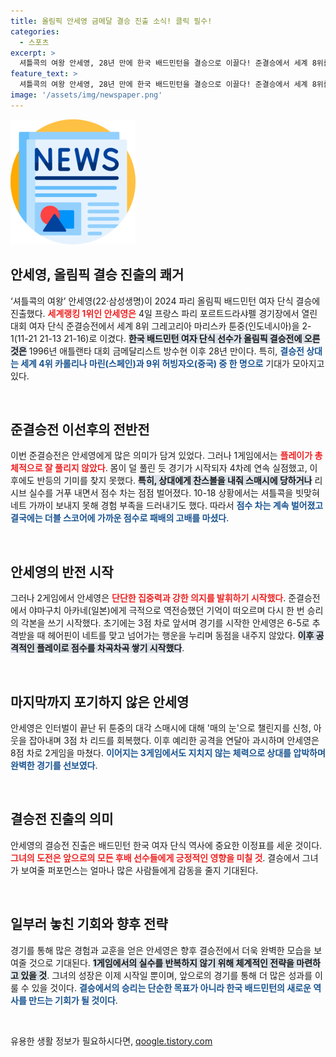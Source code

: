 ```yaml
---
title: 올림픽 안세영 금메달 결승 진출 소식! 클릭 필수!
categories:
  - 스포츠
excerpt: >
  셔틀콕의 여왕 안세영, 28년 만에 한국 배드민턴을 결승으로 이끌다! 준결승에서 세계 8위를 제압한 그녀의 놀라운 역전극과 결승전 상대는 과연? 클릭해 자세히 알아보세요!
feature_text: >
  셔틀콕의 여왕 안세영, 28년 만에 한국 배드민턴을 결승으로 이끌다! 준결승에서 세계 8위를 제압한 그녀의 놀라운 역전극과 결승전 상대는 과연? 클릭해 자세히 알아보세요!
image: '/assets/img/newspaper.png'
---
```


<p><img src="/assets/img/newspaper.png" alt="kimp 속보" /></p>

<h2 data-ke-size="size26">안세영, 올림픽 결승 진출의 쾌거</h2>

<p data-ke-size="size16">‘셔틀콕의 여왕’ 안세영(22·삼성생명)이 2024 파리 올림픽 배드민턴 여자 단식 결승에 진출했다. <b><span style="color: #ee2323;">세계랭킹 1위인 안세영은</span></b> 4일 프랑스 파리 포르트드라샤펠 경기장에서 열린 대회 여자 단식 준결승전에서 세계 8위 그레고리아 마리스카 툰중(인도네시아)을 2-1(11-21 21-13 21-16)로 이겼다. <b><span style="background-color: #21538527;">한국 배드민턴 여자 단식 선수가 올림픽 결승전에 오른 것은</span></b> 1996년 애틀랜타 대회 금메달리스트 방수현 이후 28년 만이다. 특히, <b><span style="color: #1a5490;">결승전 상대는 세계 4위 카롤리나 마린(스페인)과 9위 허빙자오(중국) 중 한 명으로</span></b> 기대가 모아지고 있다.</p>

<p data-ke-size="size16">&nbsp;</p>

<h2 data-ke-size="size26">준결승전 이선후의 전반전</h2>

<p data-ke-size="size16">이번 준결승전은 안세영에게 많은 의미가 담겨 있었다. 그러나 1게임에서는 <b><span style="color: #ee2323;">플레이가 총체적으로 잘 풀리지 않았다</span></b>. 몸이 덜 풀린 듯 경기가 시작되자 4차례 연속 실점했고, 이후에도 반등의 기미를 찾지 못했다. <b><span style="background-color: #21538527;">특히, 상대에게 찬스볼을 내줘 스매시에 당하거나</span></b> 리시브 실수를 거푸 내면서 점수 차는 점점 벌어졌다. 10-18 상황에서는 셔틀콕을 빗맞혀 네트 가까이 보내지 못해 경험 부족을 드러내기도 했다. 따라서 <b><span style="color: #1a5490;">점수 차는 계속 벌어졌고 결국에는 더블 스코어에 가까운 점수로 패배의 고배를 마셨다</span></b>.</p>

<p data-ke-size="size16">&nbsp;</p>

<h2 data-ke-size="size26">안세영의 반전 시작</h2>

<p data-ke-size="size16">그러나 2게임에서 안세영은 <b><span style="color: #ee2323;">단단한 집중력과 강한 의지를 발휘하기 시작했다</span></b>. 준결승전에서 야마구치 아카네(일본)에게 극적으로 역전승했던 기억이 떠오르며 다시 한 번 승리의 각본을 쓰기 시작했다. 초기에는 3점 차로 앞서며 경기를 시작한 안세영은 6-5로 추격받을 때 헤어핀이 네트를 맞고 넘어가는 행운을 누리며 동점을 내주지 않았다. <b><span style="background-color: #21538527;">이후 공격적인 플레이로 점수를 차곡차곡 쌓기 시작했다</span></b>.</p>

<p data-ke-size="size16">&nbsp;</p>

<h2 data-ke-size="size26">마지막까지 포기하지 않은 안세영</h2>

<p data-ke-size="size16">안세영은 인터벌이 끝난 뒤 툰중의 대각 스매시에 대해 '매의 눈'으로 챌린지를 신청, 아웃을 잡아내며 3점 차 리드를 회복했다. 이후 예리한 공격을 연달아 과시하며 안세영은 8점 차로 2게임을 마쳤다. <b><span style="color: #1a5490;">이어지는 3게임에서도 지치지 않는 체력으로 상대를 압박하며 완벽한 경기를 선보였다</span></b>.</p>

<p data-ke-size="size16">&nbsp;</p>

<h2 data-ke-size="size26">결승전 진출의 의미</h2>

<p data-ke-size="size16">안세영의 결승전 진출은 배드민턴 한국 여자 단식 역사에 중요한 이정표를 세운 것이다. <b><span style="color: #ee2323;">그녀의 도전은 앞으로의 모든 후배 선수들에게 긍정적인 영향을 미칠 것</span></b>. 결승에서 그녀가 보여줄 퍼포먼스는 얼마나 많은 사람들에게 감동을 줄지 기대된다.</p>

<p data-ke-size="size16">&nbsp;</p>

<h2 data-ke-size="size26">일부러 놓친 기회와 향후 전략</h2>

<p data-ke-size="size16">경기를 통해 많은 경험과 교훈을 얻은 안세영은 향후 결승전에서 더욱 완벽한 모습을 보여줄 것으로 기대된다. <b><span style="background-color: #21538527;">1게임에서의 실수를 반복하지 않기 위해 체계적인 전략을 마련하고 있을 것</span></b>. 그녀의 성장은 이제 시작일 뿐이며, 앞으로의 경기를 통해 더 많은 성과를 이룰 수 있을 것이다. <b><span style="color: #1a5490;">결승에서의 승리는 단순한 목표가 아니라 한국 배드민턴의 새로운 역사를 만드는 기회가 될 것이다</span></b>.</p>

<p data-ke-size="size16">&nbsp;</p>
유용한 생활 정보가 필요하시다면, <a href="https://qoogle.tistory.com" rel="dofollow">qoogle.tistory.com</a>


